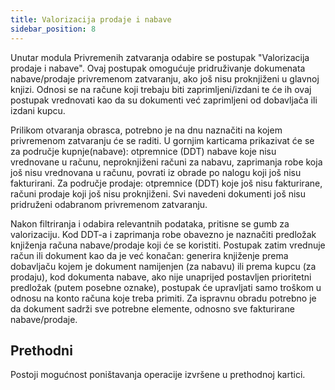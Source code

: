 ```yaml
---
title: Valorizacija prodaje i nabave
sidebar_position: 8
---
```


Unutar modula Privremenih zatvaranja odabire se postupak "Valorizacija prodaje i nabave". Ovaj postupak omogućuje pridruživanje dokumenata nabave/prodaje privremenom zatvaranju, ako još nisu proknjiženi u glavnoj knjizi. Odnosi se na račune koji
trebaju biti zaprimljeni/izdani te će ih ovaj postupak vrednovati kao da su dokumenti već zaprimljeni od dobavljača ili izdani kupcu.

Prilikom otvaranja obrasca, potrebno je na dnu naznačiti na kojem privremenom zatvaranju će se raditi. U gornjim karticama prikazivat će se za područje kupnje(nabave): otpremnice (DDT) nabave koje nisu vrednovane u računu, neproknjiženi računi za nabavu, zaprimanja robe koja još nisu vrednovana u računu, povrati iz obrade po nalogu koji još nisu fakturirani. Za područje prodaje: otpremnice (DDT) koje još nisu fakturirane, računi prodaje koji još nisu proknjiženi. Svi navedeni dokumenti još nisu pridruženi odabranom privremenom zatvaranju.

Nakon filtriranja i odabira relevantnih podataka, pritisne se gumb za valorizaciju. Kod DDT-a i zaprimanja robe obavezno je naznačiti predložak knjiženja računa nabave/prodaje koji će se koristiti. Postupak zatim vrednuje račun ili dokument kao da je već konačan: generira knjiženje prema dobavljaču kojem je dokument namijenjen (za nabavu) ili prema kupcu (za prodaju),
kod dokumenta nabave, ako nije unaprijed postavljen prioritetni predložak (putem posebne oznake), postupak će upravljati samo troškom u odnosu na konto računa koje treba primiti. Za ispravnu obradu potrebno je da dokument sadrži sve potrebne elemente, odnosno sve fakturirane nabave/prodaje.

## Prethodni

Postoji mogućnost poništavanja operacije izvršene u prethodnoj kartici.